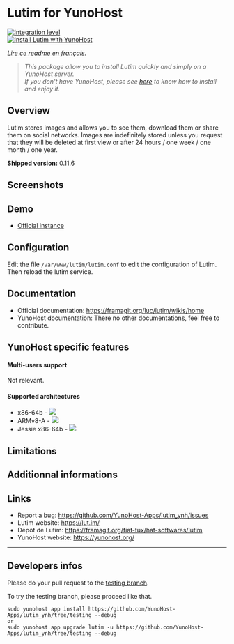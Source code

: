 # Lutim for YunoHost

[![Integration level](https://dash.yunohost.org/integration/lutim.svg)](https://dash.yunohost.org/appci/app/lutim)  
[![Install Lutim with YunoHost](https://install-app.yunohost.org/install-with-yunohost.png)](https://install-app.yunohost.org/?app=lutim)

*[Lire ce readme en français.](./README_fr.md)*

> *This package allow you to install Lutim quickly and simply on a YunoHost server.  
If you don't have YunoHost, please see [here](https://yunohost.org/#/install) to know how to install and enjoy it.*

## Overview

Lutim stores images and allows you to see them, download them or share them on social networks.
Images are indefinitely stored unless you request that they will be deleted at first view or after 24 hours / one week / one month / one year.

**Shipped version:** 0.11.6

## Screenshots

## Demo

* [Official instance](https://lut.im/)

## Configuration

Edit the file `/var/www/lutim/lutim.conf` to edit the configuration of Lutim.
Then reload the lutim service.

## Documentation

 * Official documentation: https://framagit.org/luc/lutim/wikis/home
 * YunoHost documentation: There no other documentations, feel free to contribute.

## YunoHost specific features

#### Multi-users support

Not relevant.

#### Supported architectures

* x86-64b - [![](https://ci-apps.yunohost.org/ci/logs/lutim%20%28Apps%29.svg)](https://ci-apps.yunohost.org/ci/apps/lutim/)
* ARMv8-A - [![](https://ci-apps-arm.yunohost.org/ci/logs/lutim%20%28Apps%29.svg)](https://ci-apps-arm.yunohost.org/ci/apps/lutim/)
* Jessie x86-64b - [![](https://ci-stretch.nohost.me/ci/logs/lutim%20%28Apps%29.svg)](https://ci-stretch.nohost.me/ci/apps/lutim/)

## Limitations

## Additionnal informations

## Links

 * Report a bug: https://github.com/YunoHost-Apps/lutim_ynh/issues
 * Lutim website: https://lut.im/
 * Dépôt de Lutim: https://framagit.org/fiat-tux/hat-softwares/lutim
 * YunoHost website: https://yunohost.org/

---

Developers infos
----------------

Please do your pull request to the [testing branch](https://github.com/YunoHost-Apps/lutim_ynh/tree/testing).

To try the testing branch, please proceed like that.
```
sudo yunohost app install https://github.com/YunoHost-Apps/lutim_ynh/tree/testing --debug
or
sudo yunohost app upgrade lutim -u https://github.com/YunoHost-Apps/lutim_ynh/tree/testing --debug
```
